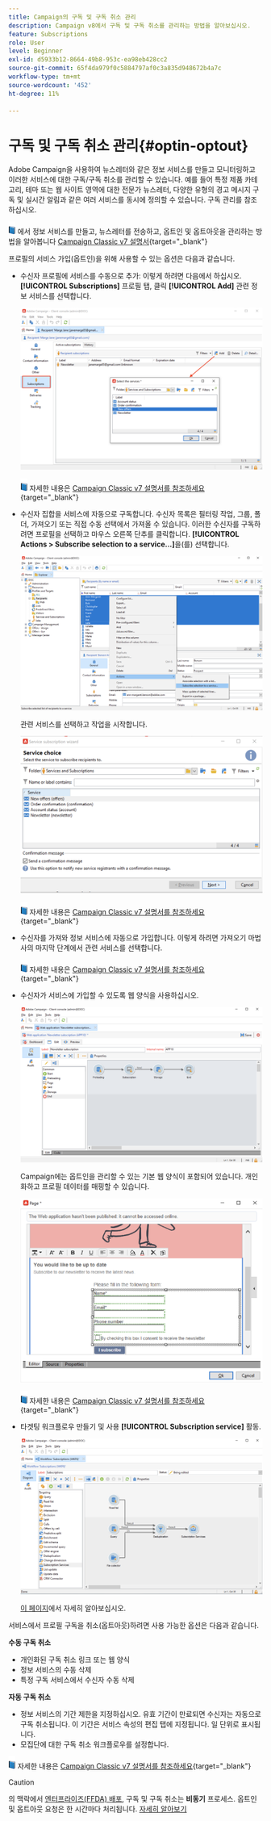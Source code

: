 ```yaml
---
title: Campaign의 구독 및 구독 취소 관리
description: Campaign v8에서 구독 및 구독 취소를 관리하는 방법을 알아보십시오.
feature: Subscriptions
role: User
level: Beginner
exl-id: d5933b12-8664-49b8-953c-ea98eb428cc2
source-git-commit: 65f4da979f0c5884797af0c3a835d948672b4a7c
workflow-type: tm+mt
source-wordcount: '452'
ht-degree: 11%

---
```


# 구독 및 구독 취소 관리{#optin-optout}

Adobe Campaign을 사용하여 뉴스레터와 같은 정보 서비스를 만들고 모니터링하고 이러한 서비스에 대한 구독/구독 취소를 관리할 수 있습니다. 예를 들어 특정 제품 카테고리, 테마 또는 웹 사이트 영역에 대한 전문가 뉴스레터, 다양한 유형의 경고 메시지 구독 및 실시간 알림과 같은 여러 서비스를 동시에 정의할 수 있습니다. 구독 관리를 참조하십시오.

![](../assets/do-not-localize/book.png) 에서 정보 서비스를 만들고, 뉴스레터를 전송하고, 옵트인 및 옵트아웃을 관리하는 방법을 알아봅니다 [Campaign Classic v7 설명서](https://experienceleague.adobe.com/docs/campaign-classic/using/sending-messages/subscriptions-and-referrals/managing-subscriptions.html){target="_blank"}

프로필의 서비스 가입(옵트인)을 위해 사용할 수 있는 옵션은 다음과 같습니다.

* 수신자 프로필에 서비스를 수동으로 추가: 이렇게 하려면 다음에서 하십시오. **[!UICONTROL Subscriptions]** 프로필 탭, 클릭 **[!UICONTROL Add]** 관련 정보 서비스를 선택합니다.

  ![](assets/subscribe-to-a-service.png)

  ![](../assets/do-not-localize/book.png) 자세한 내용은 [Campaign Classic v7 설명서를 참조하세요](https://experienceleague.adobe.com/docs/campaign-classic/using/getting-started/profile-management/editing-a-profile.html#deliveries-tab){target="_blank"}

* 수신자 집합을 서비스에 자동으로 구독합니다. 수신자 목록은 필터링 작업, 그룹, 폴더, 가져오기 또는 직접 수동 선택에서 가져올 수 있습니다. 이러한 수신자를 구독하려면 프로필을 선택하고 마우스 오른쪽 단추를 클릭합니다. **[!UICONTROL Actions > Subscribe selection to a service...]**&#x200B;을(를) 선택합니다.

  ![](assets/subscribe-selection.png)

  관련 서비스를 선택하고 작업을 시작합니다.

  ![](assets/subscribe-confirm.png)

  ![](../assets/do-not-localize/book.png) 자세한 내용은 [Campaign Classic v7 설명서를 참조하세요](https://experienceleague.adobe.com/docs/campaign-classic/using/getting-started/profile-management/editing-a-profile.html#deliveries-tab){target="_blank"}


* 수신자를 가져와 정보 서비스에 자동으로 가입합니다. 이렇게 하려면 가져오기 마법사의 마지막 단계에서 관련 서비스를 선택합니다.

  ![](../assets/do-not-localize/book.png) 자세한 내용은 [Campaign Classic v7 설명서를 참조하세요](https://experienceleague.adobe.com/docs/campaign-classic/using/getting-started/importing-and-exporting-data/generic-imports-exports/executing-import-jobs.html#step-5---additional-step-when-importing-recipients){target="_blank"}

* 수신자가 서비스에 가입할 수 있도록 웹 양식을 사용하십시오.

  ![](assets/opt-in-webapp.png)

  Campaign에는 옵트인을 관리할 수 있는 기본 웹 양식이 포함되어 있습니다. 개인화하고 프로필 데이터를 매핑할 수 있습니다.

  ![](assets/web-app.png)

  ![](../assets/do-not-localize/book.png) 자세한 내용은 [Campaign Classic v7 설명서를 참조하세요](https://experienceleague.adobe.com/docs/campaign-classic/using/designing-content/web-forms/use-cases--web-forms.html#create-a-subscription--form-with-double-opt-in){target="_blank"}


* 타겟팅 워크플로우 만들기 및 사용 **[!UICONTROL Subscription service]** 활동.

  ![](assets/wf-subscription.png)

  [이 페이지](https://experienceleague.adobe.com/docs/campaign/automation/workflows/wf-activities/targeting-activities/subscription-services.html)에서 자세히 알아보십시오.

서비스에서 프로필 구독을 취소(옵트아웃)하려면 사용 가능한 옵션은 다음과 같습니다.

**수동 구독 취소**

* 개인화된 구독 취소 링크 또는 웹 양식
* 정보 서비스의 수동 삭제
* 특정 구독 서비스에서 수신자 수동 삭제

**자동 구독 취소**

* 정보 서비스의 기간 제한을 지정하십시오. 유효 기간이 만료되면 수신자는 자동으로 구독 취소됩니다. 이 기간은 서비스 속성의 편집 탭에 지정됩니다. 일 단위로 표시됩니다.
* 모집단에 대한 구독 취소 워크플로우를 설정합니다.

![](../assets/do-not-localize/book.png) 자세한 내용은 [Campaign Classic v7 설명서를 참조하세요](https://experienceleague.adobe.com/docs/campaign-classic/using/sending-messages/subscriptions-and-referrals/managing-subscriptions.html#unsubscribing-a-recipient-from-a-service){target="_blank"}


>[!CAUTION]
>
>의 맥락에서 [엔터프라이즈(FFDA) 배포](../architecture/enterprise-deployment.md), 구독 및 구독 취소는 **비동기** 프로세스. 옵트인 및 옵트아웃 요청은 한 시간마다 처리됩니다. [자세히 알아보기](../architecture/new-apis.md#sub-apis)

<!--
You can also enable your delivery recipients to forward messages to a friend. To do this, insert the relevant links into your delivery. You may then track this sharing process as well as the number of visits to the concerned pages. 

![](../assets/do-not-localize/book.png) For more on this capability, refer to [Campaign Classic v7 documentation](https://experienceleague.adobe.com/docs/campaign-classic/using/sending-messages/subscriptions-and-referrals/viral-and-social-marketing.html#viral-marketing--forward-to-a-friend){target="_blank"}
-->

